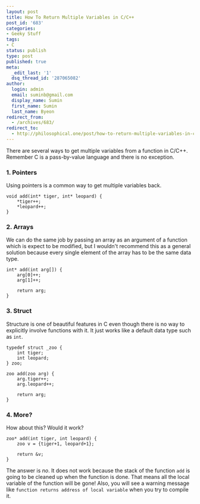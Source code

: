 ```yaml
---
layout: post
title: How To Return Multiple Variables in C/C++
post_id: '683'
categories:
- Geeky Stuff
tags:
- C
status: publish
type: post
published: true
meta:
  _edit_last: '1'
  dsq_thread_id: '287065082'
author:
  login: admin
  email: suminb@gmail.com
  display_name: Sumin
  first_name: Sumin
  last_name: Byeon
redirect_from:
  - /archives/683/
redirect_to:
  - http://philosophical.one/post/how-to-return-multiple-variables-in-c-cpp
---
```

There are several ways to get multiple variables from a function in C/C++. Remember C is a pass-by-value language and there is no exception.

### 1. Pointers

Using pointers is a common way to get multiple variables back.

	void add(int* tiger, int* leopard) {
		*tiger++;
		*leopard++;
	}

### 2. Arrays

We can do the same job by passing an array as an argument of a function which is expect to be modified, but I wouldn't recommend this as a general solution because every single element of the array has to be the same data type.

	int* add(int arg[]) {
		arg[0]++;
		arg[1]++;

		return arg;
	}

### 3. Struct

Structure is one of beautiful features in C even though there is no way to explicitly involve functions with it. It just works like a default data type such as `int`.

	typedef struct _zoo {
		int tiger;
		int leopard;
	} zoo;

	zoo add(zoo arg) {
		arg.tiger++;
		arg.leopard++;

		return arg;
	}

### 4. More?

How about this? Would it work?

	zoo* add(int tiger, int leopard) {
		zoo v = {tiger+1, leopard+1};

		return &v;
	}

The answer is *no*. It does not work because the stack of the function `add` is going to be cleaned up when the function is done. That means all the local variable of the function will be gone! Also, you will see a warning message like `function returns address of local variable` when you try to compile it.

